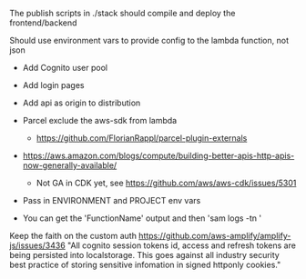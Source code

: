 The publish scripts in ./stack should compile and deploy the frontend/backend


Should use environment vars to provide config to the lambda function, not json

- Add Cognito user pool
- Add login pages
- Add api as origin to distribution
- Parcel exclude the aws-sdk from lambda    
  - https://github.com/FlorianRappl/parcel-plugin-externals

- https://aws.amazon.com/blogs/compute/building-better-apis-http-apis-now-generally-available/
  - Not GA in CDK yet, see https://github.com/aws/aws-cdk/issues/5301
- Pass in ENVIRONMENT and PROJECT env vars
- You can get the 'FunctionName' output and then 'sam logs -tn <FunctionName>'


Keep the faith on the custom auth
    https://github.com/aws-amplify/amplify-js/issues/3436
        "All cognito session tokens id, access and refresh tokens are being persisted into localstorage. This goes against all industry security best practice of storing sensitive infomation in signed httponly cookies."